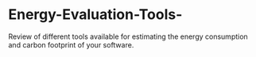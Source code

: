 # Energy-Evaluation-Tools-
Review of different tools available for estimating the energy consumption and carbon footprint of your software.
